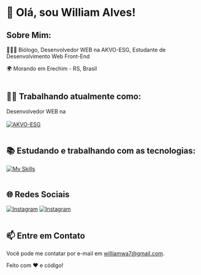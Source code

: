 # 👋 Olá, sou William Alves!

## Sobre Mim:
🧔🏻‍♂️ Biólogo, Desenvolvedor WEB na AKVO-ESG, Estudante de Desenvolvimento Web Front-End

🌍 Morando em Erechim - RS, Brasil </br></br>

## 👨‍💻 Trabalhando atualmente como:
Desenvolvedor WEB na </br></br>
[![AKVO-ESG](https://static.wixstatic.com/media/a7eae7_6a2c29a2429140b2b3a53754cfd9119a~mv2.png/v1/fill/w_183,h_49,al_c,q_85,usm_0.66_1.00_0.01,enc_auto/AKVO_1.png)](https://www.akvo-esg.com/) </br></br>




## 📚 Estudando e trabalhando com as tecnologias:
[![My Skills](https://skillicons.dev/icons?i=html,css,js,react,nextjs,bootstrap,git,github,figma,py,mysql)](https://skillicons.dev) </br></br>


## 🌐 Redes Sociais

[![Instagram](https://skillicons.dev/icons?i=instagram)](https://www.instagram.com/williamwa7/)
[![Instagram](https://skillicons.dev/icons?i=linkedin)](https://www.linkedin.com/in/williamwa7/) </br></br>


## 📫 Entre em Contato
Você pode me contatar por e-mail em williamwa7@gmail.com.

Feito com ❤️ e código!
